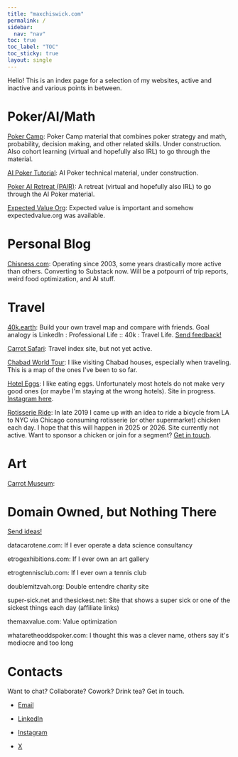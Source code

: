 ```yaml
---
title: "maxchiswick.com"
permalink: /
sidebar:
  nav: "nav"
toc: true
toc_label: "TOC"
toc_sticky: true
layout: single
---
```

Hello! This is an index page for a selection of my websites, active and inactive and various points in between. 

# Poker/AI/Math 

[Poker Camp](https://pokercamp.org): Poker Camp material that combines poker strategy and math, probability, decision making, and other related skills. Under construction. Also cohort learning (virtual and hopefully also IRL) to go through the material.  

[AI Poker Tutorial](https://aipokertutorial.com): AI Poker technical material, under construction.

[Poker AI Retreat (PAIR)](https://pokerairetreat.com): A retreat (virtual and hopefully also IRL) to go through the AI Poker material.

[Expected Value Org](https://expectedvalue.org): Expected value is important and somehow expectedvalue.org was available.  

# Personal Blog

[Chisness.com](https://chisness.com): Operating since 2003, some years drastically more active than others. Converting to Substack now. Will be a potpourri of trip reports, weird food optimization, and AI stuff. 

# Travel

[40k.earth](https://40k.earth): Build your own travel map and compare with friends. Goal analogy is LinkedIn : Professional Life :: 40k : Travel Life. [Send feedback!](mailto:max@40k.earth) 

[Carrot Safari](https://carrotsafari.com): Travel index site, but not yet active. 

[Chabad World Tour](https://chabadworldtour.com): I like visiting Chabad houses, especially when traveling. This is a map of the ones I've been to so far. 

[Hotel Eggs](https://hoteleggs.com): I like eating eggs. Unfortunately most hotels do not make very good ones (or maybe I'm staying at the wrong hotels). Site in progress. [Instagram here](https://instagram.com/hoteleggs).

[Rotisserie Ride](https://rotisserieride.com): In late 2019 I came up with an idea to ride a bicycle from LA to NYC via Chicago consuming rotisserie (or other supermarket) chicken each day. I hope that this will happen in 2025 or 2026. Site currently not active. Want to sponsor a chicken or join for a segment? [Get in touch](mailto:max.chiswick@gmail.com).

# Art

[Carrot Museum](https://carrotmuseum.org): 

# Domain Owned, but Nothing There

[Send ideas!](mailto:max.chiswick@gmail.com)

datacarotene.com: If I ever operate a data science consultancy

etrogexhibitions.com: If I ever own an art gallery

etrogtennisclub.com: If I ever own a tennis club

doublemitzvah.org: Double entendre charity site

super-sick.net and thesickest.net: Site that shows a super sick or one of the sickest things each day (affiliate links)

themaxvalue.com: Value optimization

whataretheoddspoker.com: I thought this was a clever name, others say it's mediocre and too long

# Contacts

Want to chat? Collaborate? Cowork? Drink tea? 
Get in touch. 

- [Email](mailto:max.chiswick@gmail.com) 

- [LinkedIn](https://www.linkedin.com/in/maxchiswick/)

- [Instagram](https://www.instagram.com/chisness/)

- [X](https://x.com/chisness)
